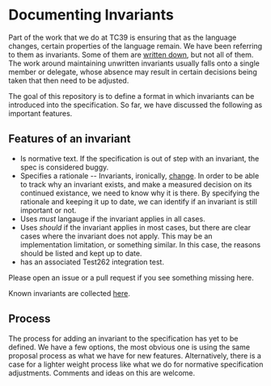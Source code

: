 # Documenting Invariants

Part of the work that we do at TC39 is ensuring that as the language changes, certain properties of the language remain. We have been referring to them as invariants. Some of them are [written down](https://tc39.es/ecma262/#sec-invariants-of-the-essential-internal-methods), but not all of them. The work around maintaining unwritten invariants usually falls onto a single member or delegate, whose absence may result in certain decisions being taken that then need to be adjusted.

The goal of this repository is to define a format in which invariants can be introduced into the specification. So far, we have discussed the following as important features.

## Features of an invariant

* Is normative text. If the specification is out of step with an invariant, the spec is considered buggy. 
* Specifies a rationale -- Invariants, ironically, [change](./abandoned_invariants.md). In order to be able to track why an invariant exists, and make a measured decision on its continued existance, we need to know why it is there. By specifying the rationale and keeping it up to date, we can identify if an invariant is still important or not.
* Uses _must_ langauge if the invariant applies in all cases.
* Uses _should_ if the invariant applies in most cases, but there are clear cases where the invariant does not apply. This may be an implementation limitation, or something similar. In this case, the reasons should be listed and kept up to date.
* has an associated Test262 integration test. 

Please open an issue or a pull request if you see something missing here.

Known invariants are collected [here](./known_invariants.md).

## Process

The process for adding an invariant to the specification has yet to be defined. We have a few options, the most obvious one is using the same proposal process as what we have for new features. Alternatively, there is a case for a lighter weight process like what we do for normative specification adjustments. Comments and ideas on this are welcome.
